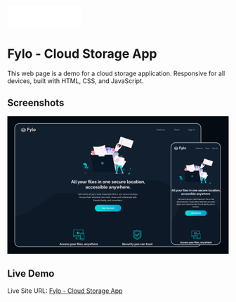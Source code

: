 <img src="./readme-images/logo.png" alt="Logo Fylo" height="50" />

# Fylo - Cloud Storage App

 This web page is a demo for a cloud storage application. Responsive for all devices, built with HTML, CSS, and JavaScript.


## Screenshots

![Screenshot](./readme-images/screenshot-fylo.png "Desktop and Mobile Screenshot")


## Live Demo

Live Site URL: [Fylo - Cloud Storage App](https://jessarthuro.github.io/fylo/)